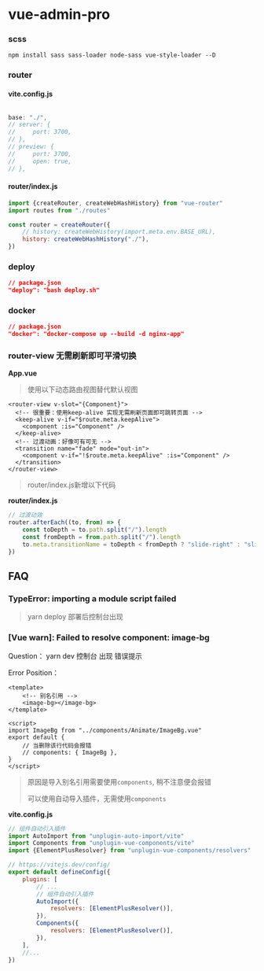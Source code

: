 # vue-admin-pro

### scss

```
npm install sass sass-loader node-sass vue-style-loader --D
```

### router

#### vite.config.js

```js

base: "./",
// server: {
//     port: 3700,
// },
// preview: {
//     port: 3700,
//     open: true,
// },
```

#### router/index.js

```js
import {createRouter, createWebHashHistory} from "vue-router"
import routes from "./routes"

const router = createRouter({
	// history: createWebHistory(import.meta.env.BASE_URL),
	history: createWebHashHistory("./"),
})
```

### deploy

```json
// package.json
"deploy": "bash deploy.sh"
```

### docker

```json
// package.json
"docker": "docker-compose up --build -d nginx-app"
```

### router-view 无需刷新即可平滑切换


**App.vue**

> 使用以下动态路由视图替代默认视图

```vue
<router-view v-slot="{Component}">
  <!-- 很重要：使用keep-alive 实现无需刷新页面即可跳转页面 -->
  <keep-alive v-if="$route.meta.keepAlive">
    <component :is="Component" />
  </keep-alive>
  <!-- 过渡动画：好像可有可无 -->
  <transition name="fade" mode="out-in">
    <component v-if="!$route.meta.keepAlive" :is="Component" />
  </transition>
</router-view>
```

> router/index.js新增以下代码

**router/index.js**
```js
// 过渡动效
router.afterEach((to, from) => {
	const toDepth = to.path.split("/").length
	const fromDepth = from.path.split("/").length
	to.meta.transitionName = toDepth < fromDepth ? "slide-right" : "slide-left"
})
```

## FAQ

### TypeError: importing a module script failed

> yarn deploy 部署后控制台出现

### [Vue warn]: Failed to resolve component: image-bg

Question： yarn dev 控制台 出现 错误提示

Error Position：

```vue
<template>
	<!-- 别名引用 -->
	<image-bg></image-bg>
</template>

<script>
import ImageBg from "../components/Animate/ImageBg.vue"
export default {
	// 当删除该行代码会报错
	// components: { ImageBg },
}
</script>
```

> 原因是导入别名引用需要使用`components`, 稍不注意便会报错
>
> 可以使用自动导入插件，无需使用`components`

**vite.config.js**

```js
// 组件自动引入插件
import AutoImport from "unplugin-auto-import/vite"
import Components from "unplugin-vue-components/vite"
import {ElementPlusResolver} from "unplugin-vue-components/resolvers"

// https://vitejs.dev/config/
export default defineConfig({
	plugins: [
		// ...
		// 组件自动引入插件
		AutoImport({
			resolvers: [ElementPlusResolver()],
		}),
		Components({
			resolvers: [ElementPlusResolver()],
		}),
	],
	//...
})
```

